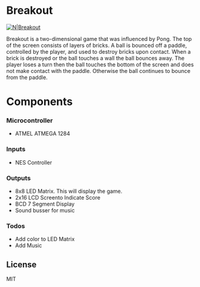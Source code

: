 # Breakout

[![N|Breakout](https://github.com/Wanderrer/Breakout/blob/master/Top%20View.JPG?raw=true)](https://raw.githubusercontent.com/Wanderrer/Breakout/)

Breakout is a two-dimensional game that was influenced by Pong. The top of the screen consists of layers of bricks. A ball is bounced off a paddle, controlled by the player, and used to destroy bricks upon contact. When a brick is destroyed or the ball touches a wall the ball bounces away. The player loses a turn then the ball touches the bottom of the screen and does not make contact with the paddle. Otherwise the ball continues to bounce from the paddle.

# Components
### Microcontroller
  - ATMEL ATMEGA 1284
### Inputs
  - NES Controller

### Outputs
  - 8x8 LED Matrix. This will display the game.
  - 2x16 LCD Screento Indicate Score
  - BCD 7 Segment Display 
  - Sound busser for music

### Todos

 - Add color to LED Matrix
 - Add Music

License
----

MIT


   [breakout]: <https://github.com/rboshae/Breakout>
   [git-repo-url]: <https://github.com/rboshae/Breakout.git>
   [rick boshae]: <https://github.com/rboshae>
   
